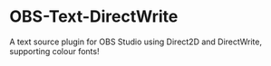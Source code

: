 # OBS-Text-DirectWrite
A text source plugin for OBS Studio using Direct2D and DirectWrite, supporting colour fonts!

